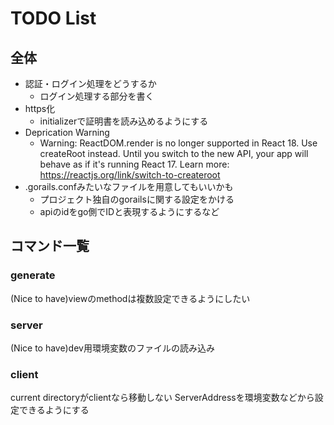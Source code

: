 # TODO List

## 全体

- 認証・ログイン処理をどうするか
  - ログイン処理する部分を書く
- https化
  - initializerで証明書を読み込めるようにする
- Deprication Warning
  - Warning: ReactDOM.render is no longer supported in React 18. Use createRoot instead. Until you switch to the new API, your app will behave as if it's running React 17. Learn more: https://reactjs.org/link/switch-to-createroot
- .gorails.confみたいなファイルを用意してもいいかも
  - プロジェクト独自のgorailsに関する設定をかける
  - apiのidをgo側でIDと表現するようにするなど

## コマンド一覧

### generate

(Nice to have)viewのmethodは複数設定できるようにしたい

### server

(Nice to have)dev用環境変数のファイルの読み込み

### client

current directoryがclientなら移動しない
ServerAddressを環境変数などから設定できるようにする
